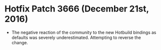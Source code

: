 # Hotfix Patch 3666 (December 21st, 2016)

- The negative reaction of the community to the new Hotbuild bindings as defaults was severely underestimated. Attempting to reverse the change.

